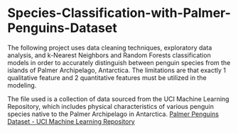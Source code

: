 # Species-Classification-with-Palmer-Penguins-Dataset

The following project uses data cleaning techniques, exploratory data analysis, and k-Nearest Neighbors and Random Forests classification models in order to accurately distinguish between penguin species from the islands of Palmer Archipelago, Antarctica. The limitations are that exactly 1 qualitative feature and 2 quantitative features must be utilized in the modeling.

The file used is a collection of data sourced from the UCI Machine Learning Repository, which includes physical characteristics of various penguin species native to the Palmer Archipelago in Antarctica.
[Palmer Penguins Dataset - UCI Machine Learning Repository](https://archive.ics.uci.edu/dataset/690/palmer+penguins-3)
